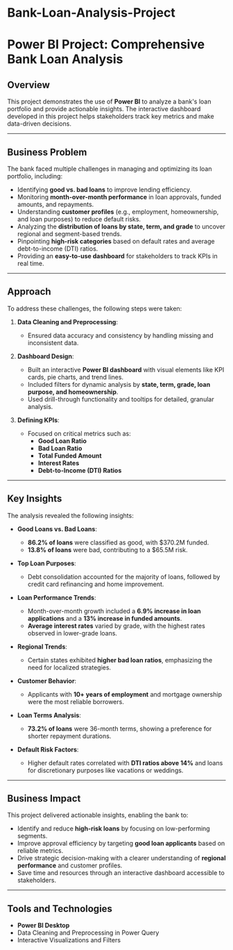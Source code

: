 # Bank-Loan-Analysis-Project

# Power BI Project: Comprehensive Bank Loan Analysis

## Overview
This project demonstrates the use of **Power BI** to analyze a bank's loan portfolio and provide actionable insights. The interactive dashboard developed in this project helps stakeholders track key metrics and make data-driven decisions.

---

## Business Problem
The bank faced multiple challenges in managing and optimizing its loan portfolio, including:

- Identifying **good vs. bad loans** to improve lending efficiency.
- Monitoring **month-over-month performance** in loan approvals, funded amounts, and repayments.
- Understanding **customer profiles** (e.g., employment, homeownership, and loan purposes) to reduce default risks.
- Analyzing the **distribution of loans by state, term, and grade** to uncover regional and segment-based trends.
- Pinpointing **high-risk categories** based on default rates and average debt-to-income (DTI) ratios.
- Providing an **easy-to-use dashboard** for stakeholders to track KPIs in real time.

---

## Approach
To address these challenges, the following steps were taken:

1. **Data Cleaning and Preprocessing**:
   - Ensured data accuracy and consistency by handling missing and inconsistent data.

2. **Dashboard Design**:
   - Built an interactive **Power BI dashboard** with visual elements like KPI cards, pie charts, and trend lines.
   - Included filters for dynamic analysis by **state, term, grade, loan purpose, and homeownership**.
   - Used drill-through functionality and tooltips for detailed, granular analysis.

3. **Defining KPIs**:
   - Focused on critical metrics such as:
     - **Good Loan Ratio**
     - **Bad Loan Ratio**
     - **Total Funded Amount**
     - **Interest Rates**
     - **Debt-to-Income (DTI) Ratios**

---

## Key Insights
The analysis revealed the following insights:

- **Good Loans vs. Bad Loans**:
  - **86.2% of loans** were classified as good, with $370.2M funded.
  - **13.8% of loans** were bad, contributing to a $65.5M risk.

- **Top Loan Purposes**:
  - Debt consolidation accounted for the majority of loans, followed by credit card refinancing and home improvement.

- **Loan Performance Trends**:
  - Month-over-month growth included a **6.9% increase in loan applications** and a **13% increase in funded amounts**.
  - **Average interest rates** varied by grade, with the highest rates observed in lower-grade loans.

- **Regional Trends**:
  - Certain states exhibited **higher bad loan ratios**, emphasizing the need for localized strategies.

- **Customer Behavior**:
  - Applicants with **10+ years of employment** and mortgage ownership were the most reliable borrowers.

- **Loan Terms Analysis**:
  - **73.2% of loans** were 36-month terms, showing a preference for shorter repayment durations.

- **Default Risk Factors**:
  - Higher default rates correlated with **DTI ratios above 14%** and loans for discretionary purposes like vacations or weddings.

---

## Business Impact
This project delivered actionable insights, enabling the bank to:

- Identify and reduce **high-risk loans** by focusing on low-performing segments.
- Improve approval efficiency by targeting **good loan applicants** based on reliable metrics.
- Drive strategic decision-making with a clearer understanding of **regional performance** and customer profiles.
- Save time and resources through an interactive dashboard accessible to stakeholders.

---

## Tools and Technologies
- **Power BI Desktop**
- Data Cleaning and Preprocessing in Power Query
- Interactive Visualizations and Filters

